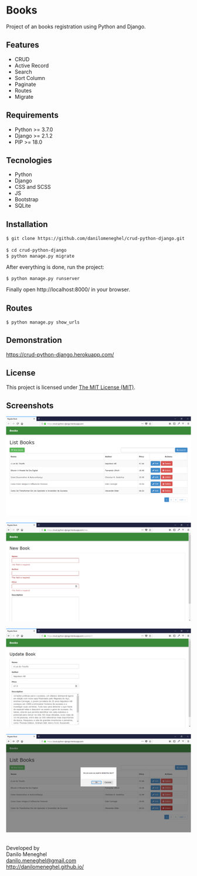 # Books

Project of an books registration using Python and Django.

## Features

- CRUD
- Active Record
- Search
- Sort Column
- Paginate
- Routes
- Migrate

## Requirements

- Python >= 3.7.0
- Django >= 2.1.2
- PIP >= 18.0

## Tecnologies

- Python
- Django
- CSS and SCSS
- JS
- Bootstrap
- SQLite

## Installation

```
$ git clone https://github.com/danilomeneghel/crud-python-django.git

$ cd crud-python-django
$ python manage.py migrate
```

After everything is done, run the project:

```
$ python manage.py runserver
```

Finally open http://localhost:8000/ in your browser.

## Routes

```
$ python manage.py show_urls
```

## Demonstration

https://crud-python-django.herokuapp.com/

## License

This project is licensed under <a href="LICENSE">The MIT License (MIT)</a>.

## Screenshots

![Screenshots](screenshots/screenshot01.png)<br><br>
![Screenshots](screenshots/screenshot02.png)<br><br>
![Screenshots](screenshots/screenshot03.png)<br><br>
![Screenshots](screenshots/screenshot04.png)<br><br>

Developed by<br>
Danilo Meneghel<br>
danilo.meneghel@gmail.com<br>
http://danilomeneghel.github.io/<br>

